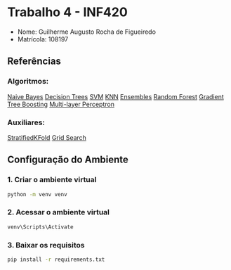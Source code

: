 # Trabalho 4 - INF420

* Nome: Guilherme Augusto Rocha de Figueiredo
* Matrícola: 108197
  
## Referências
### Algoritmos:  
[Naive Bayes](https://scikit-learn.org/stable/modules/generated/sklearn.naive_bayes.GaussianNB.html#sklearn.naive_bayes.GaussianNB)
[Decision Trees](https://scikit-learn.org/stable/modules/tree.html)
[SVM](https://scikit-learn.org/stable/modules/generated/sklearn.svm.SVC.html#sklearn.svm.SVC)
[KNN](https://scikit-learn.org/stable/auto_examples/neighbors/plot_classification.html#sphx-glr-auto-examples-neighbors-plot-classification-py)
[Ensembles](https://scikit-learn.org/stable/modules/ensemble.html#gradient-boosted-trees)
[Random Forest](https://scikit-learn.org/stable/modules/generated/sklearn.ensemble.RandomForestClassifier.html#sklearn.ensemble.RandomForestClassifier)
[Gradient Tree Boosting](https://scikit-learn.org/stable/modules/generated/sklearn.ensemble.GradientBoostingClassifier.html#sklearn.ensemble.GradientBoostingClassifier)
[Multi-layer Perceptron](https://scikit-learn.org/stable/modules/generated/sklearn.neural_network.MLPClassifier.html#sklearn.neural_network.MLPClassifier)  

### Auxiliares:  
[StratifiedKFold](https://scikit-learn.org/stable/modules/generated/sklearn.model_selection.StratifiedKFold.html)
[Grid Search](https://scikit-learn.org/stable/modules/generated/sklearn.model_selection.GridSearchCV.html#sklearn.model_selection.GridSearchCV)

## Configuração do Ambiente

### 1. Criar o ambiente virtual

```bash
python -m venv venv
```
### 2. Acessar o ambiente virtual
```bash
venv\Scripts\Activate
```

### 3. Baixar os requisitos
```bash
pip install -r requirements.txt
```
